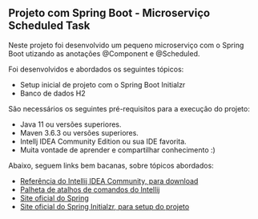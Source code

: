 <h2>Projeto com Spring Boot - Microserviço Scheduled Task</h2>

Neste projeto foi desenvolvido um pequeno microserviço com o Spring Boot utizando as anotações @Component e @Scheduled.

Foi desenvolvidos e abordados os seguintes tópicos:

* Setup inicial de projeto com o Spring Boot Initialzr 
* Banco de dados H2

São necessários os seguintes pré-requisitos para a execução do projeto:

* Java 11 ou versões superiores.
* Maven 3.6.3 ou versões superiores.
* Intellj IDEA Community Edition ou sua IDE favorita.
* Muita vontade de aprender e compartilhar conhecimento :)

Abaixo, seguem links bem bacanas, sobre tópicos abordados:

* [Referência do Intellij IDEA Community, para download](https://www.jetbrains.com/idea/download)
* [Palheta de atalhos de comandos do Intellij](https://resources.jetbrains.com/storage/products/intellij-idea/docs/IntelliJIDEA_ReferenceCard.pdf)
* [Site oficial do Spring](https://spring.io/)
* [Site oficial do Spring Initialzr, para setup do projeto](https://start.spring.io/)



